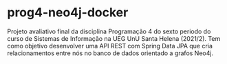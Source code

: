 # prog4-neo4j-docker
Projeto avaliativo final da disciplina Programação 4 do sexto periodo do curso de Sistemas de Informação na UEG UnU Santa Helena (2021/2). Tem como objetivo desenvolver uma API REST com Spring Data JPA que cria relacionamentos entre nós no banco de dados orientado a grafos Neo4j.
